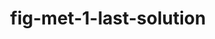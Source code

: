 ---
annotations:
- type: Pathway Ontology
  value: pathway
authors:
- Khanspers
- MaintBot
description: Do not modify or delete. This pathway is part of the collection of content
  used by [https://wikipathways.github.io/academy/ WikiPathways Academy]. testing
last-edited: 2019-09-17
organisms:
- Homo sapiens
redirect_from:
- /index.php/Pathway:WP3961
- /instance/WP3961
schema-jsonld:
- '@context': https://schema.org/
  '@id': https://wikipathways.github.io/pathways/WP3961.html
  '@type': Dataset
  creator:
    '@type': Organization
    name: WikiPathways
  description: Do not modify or delete. This pathway is part of the collection of
    content used by [https://wikipathways.github.io/academy/ WikiPathways Academy].
    testing
  keywords:
  - FH
  - pyruvate
  - fumarate
  - glutamate
  - alpha-ketoglutarate
  - PRKAA2
  - malate
  - Pentose Phosphate
  - HK1
  - Pathway
  - D-Glucose
  - SUCLA2
  - Oxaloacetate
  - isocitrate
  - ACO2
  - PDK1
  - G6PD
  - succinyl-CoA
  - PRKAB1
  - succinate
  - lactate
  - Glucose-6-phosphate
  - SDHA
  - OGDH
  - IDH2
  - FASN
  - MDH2
  - Acetyl-CoA
  - citrate
  - LDHA
  license: CC0
  name: fig-met-1-last-solution
seo: CreativeWork
title: fig-met-1-last-solution
wpid: WP3961
---